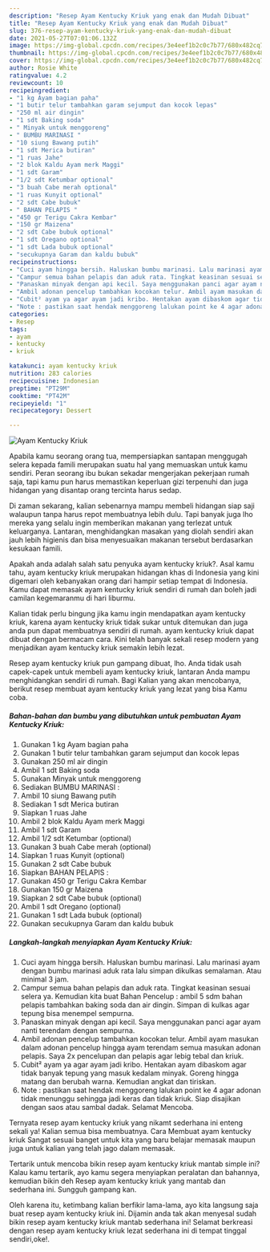 ```yaml
---
description: "Resep Ayam Kentucky Kriuk yang enak dan Mudah Dibuat"
title: "Resep Ayam Kentucky Kriuk yang enak dan Mudah Dibuat"
slug: 376-resep-ayam-kentucky-kriuk-yang-enak-dan-mudah-dibuat
date: 2021-05-27T07:01:06.132Z
image: https://img-global.cpcdn.com/recipes/3e4eef1b2c0c7b77/680x482cq70/ayam-kentucky-kriuk-foto-resep-utama.jpg
thumbnail: https://img-global.cpcdn.com/recipes/3e4eef1b2c0c7b77/680x482cq70/ayam-kentucky-kriuk-foto-resep-utama.jpg
cover: https://img-global.cpcdn.com/recipes/3e4eef1b2c0c7b77/680x482cq70/ayam-kentucky-kriuk-foto-resep-utama.jpg
author: Rosie White
ratingvalue: 4.2
reviewcount: 10
recipeingredient:
- "1 kg Ayam bagian paha"
- "1 butir telur tambahkan garam sejumput dan kocok lepas"
- "250 ml air dingin"
- "1 sdt Baking soda"
- " Minyak untuk menggoreng"
- " BUMBU MARINASI "
- "10 siung Bawang putih"
- "1 sdt Merica butiran"
- "1 ruas Jahe"
- "2 blok Kaldu Ayam merk Maggi"
- "1 sdt Garam"
- "1/2 sdt Ketumbar optional"
- "3 buah Cabe merah optional"
- "1 ruas Kunyit optional"
- "2 sdt Cabe bubuk"
- " BAHAN PELAPIS "
- "450 gr Terigu Cakra Kembar"
- "150 gr Maizena"
- "2 sdt Cabe bubuk optional"
- "1 sdt Oregano optional"
- "1 sdt Lada bubuk optional"
- "secukupnya Garam dan kaldu bubuk"
recipeinstructions:
- "Cuci ayam hingga bersih. Haluskan bumbu marinasi. Lalu marinasi ayam dengan bumbu marinasi aduk rata lalu simpan dikulkas semalaman. Atau minimal 3 jam."
- "Campur semua bahan pelapis dan aduk rata. Tingkat keasinan sesuai selera ya. Kemudian kita buat Bahan Pencelup : ambil 5 sdm bahan pelapis tambahkan baking soda dan air dingin. Simpan di kulkas agar tepung bisa menempel sempurna."
- "Panaskan minyak dengan api kecil. Saya menggunakan panci agar ayam nanti terendam dengan sempurna."
- "Ambil adonan pencelup tambahkan kocokan telur. Ambil ayam masukan dalam adonan pencelup hingga ayam terendam semua masukan adonan pelapis. Saya 2x pencelupan dan pelapis agar lebig tebal dan kriuk."
- "Cubit² ayam ya agar ayam jadi kribo. Hentakan ayam dibaskom agar tidak banyak tepung yang masuk kedalam minyak. Goreng hingga matang dan berubah warna. Kemudian angkat dan tiriskan."
- "Note : pastikan saat hendak menggoreng lalukan point ke 4 agar adonan tidak menunggu sehingga jadi keras dan tidak kriuk. Siap disajikan dengan saos atau sambal dadak. Selamat Mencoba."
categories:
- Resep
tags:
- ayam
- kentucky
- kriuk

katakunci: ayam kentucky kriuk 
nutrition: 283 calories
recipecuisine: Indonesian
preptime: "PT29M"
cooktime: "PT42M"
recipeyield: "1"
recipecategory: Dessert

---
```



![Ayam Kentucky Kriuk](https://img-global.cpcdn.com/recipes/3e4eef1b2c0c7b77/680x482cq70/ayam-kentucky-kriuk-foto-resep-utama.jpg)

Apabila kamu seorang orang tua, mempersiapkan santapan menggugah selera kepada famili merupakan suatu hal yang memuaskan untuk kamu sendiri. Peran seorang ibu bukan sekadar mengerjakan pekerjaan rumah saja, tapi kamu pun harus memastikan keperluan gizi terpenuhi dan juga hidangan yang disantap orang tercinta harus sedap.

Di zaman  sekarang, kalian sebenarnya mampu membeli hidangan siap saji walaupun tanpa harus repot membuatnya lebih dulu. Tapi banyak juga lho mereka yang selalu ingin memberikan makanan yang terlezat untuk keluarganya. Lantaran, menghidangkan masakan yang diolah sendiri akan jauh lebih higienis dan bisa menyesuaikan makanan tersebut berdasarkan kesukaan famili. 



Apakah anda adalah salah satu penyuka ayam kentucky kriuk?. Asal kamu tahu, ayam kentucky kriuk merupakan hidangan khas di Indonesia yang kini digemari oleh kebanyakan orang dari hampir setiap tempat di Indonesia. Kamu dapat memasak ayam kentucky kriuk sendiri di rumah dan boleh jadi camilan kegemaranmu di hari liburmu.

Kalian tidak perlu bingung jika kamu ingin mendapatkan ayam kentucky kriuk, karena ayam kentucky kriuk tidak sukar untuk ditemukan dan juga anda pun dapat membuatnya sendiri di rumah. ayam kentucky kriuk dapat dibuat dengan bermacam cara. Kini telah banyak sekali resep modern yang menjadikan ayam kentucky kriuk semakin lebih lezat.

Resep ayam kentucky kriuk pun gampang dibuat, lho. Anda tidak usah capek-capek untuk membeli ayam kentucky kriuk, lantaran Anda mampu menghidangkan sendiri di rumah. Bagi Kalian yang akan mencobanya, berikut resep membuat ayam kentucky kriuk yang lezat yang bisa Kamu coba.

<!--inarticleads1-->

##### Bahan-bahan dan bumbu yang dibutuhkan untuk pembuatan Ayam Kentucky Kriuk:

1. Gunakan 1 kg Ayam bagian paha
1. Gunakan 1 butir telur tambahkan garam sejumput dan kocok lepas
1. Gunakan 250 ml air dingin
1. Ambil 1 sdt Baking soda
1. Gunakan  Minyak untuk menggoreng
1. Sediakan  BUMBU MARINASI :
1. Ambil 10 siung Bawang putih
1. Sediakan 1 sdt Merica butiran
1. Siapkan 1 ruas Jahe
1. Ambil 2 blok Kaldu Ayam merk Maggi
1. Ambil 1 sdt Garam
1. Ambil 1/2 sdt Ketumbar (optional)
1. Gunakan 3 buah Cabe merah (optional)
1. Siapkan 1 ruas Kunyit (optional)
1. Gunakan 2 sdt Cabe bubuk
1. Siapkan  BAHAN PELAPIS :
1. Gunakan 450 gr Terigu Cakra Kembar
1. Gunakan 150 gr Maizena
1. Siapkan 2 sdt Cabe bubuk (optional)
1. Ambil 1 sdt Oregano (optional)
1. Gunakan 1 sdt Lada bubuk (optional)
1. Gunakan secukupnya Garam dan kaldu bubuk




<!--inarticleads2-->

##### Langkah-langkah menyiapkan Ayam Kentucky Kriuk:

1. Cuci ayam hingga bersih. Haluskan bumbu marinasi. Lalu marinasi ayam dengan bumbu marinasi aduk rata lalu simpan dikulkas semalaman. Atau minimal 3 jam.
1. Campur semua bahan pelapis dan aduk rata. Tingkat keasinan sesuai selera ya. Kemudian kita buat Bahan Pencelup : ambil 5 sdm bahan pelapis tambahkan baking soda dan air dingin. Simpan di kulkas agar tepung bisa menempel sempurna.
1. Panaskan minyak dengan api kecil. Saya menggunakan panci agar ayam nanti terendam dengan sempurna.
1. Ambil adonan pencelup tambahkan kocokan telur. Ambil ayam masukan dalam adonan pencelup hingga ayam terendam semua masukan adonan pelapis. Saya 2x pencelupan dan pelapis agar lebig tebal dan kriuk.
1. Cubit² ayam ya agar ayam jadi kribo. Hentakan ayam dibaskom agar tidak banyak tepung yang masuk kedalam minyak. Goreng hingga matang dan berubah warna. Kemudian angkat dan tiriskan.
1. Note : pastikan saat hendak menggoreng lalukan point ke 4 agar adonan tidak menunggu sehingga jadi keras dan tidak kriuk. Siap disajikan dengan saos atau sambal dadak. Selamat Mencoba.




Ternyata resep ayam kentucky kriuk yang nikamt sederhana ini enteng sekali ya! Kalian semua bisa membuatnya. Cara Membuat ayam kentucky kriuk Sangat sesuai banget untuk kita yang baru belajar memasak maupun juga untuk kalian yang telah jago dalam memasak.

Tertarik untuk mencoba bikin resep ayam kentucky kriuk mantab simple ini? Kalau kamu tertarik, ayo kamu segera menyiapkan peralatan dan bahannya, kemudian bikin deh Resep ayam kentucky kriuk yang mantab dan sederhana ini. Sungguh gampang kan. 

Oleh karena itu, ketimbang kalian berfikir lama-lama, ayo kita langsung saja buat resep ayam kentucky kriuk ini. Dijamin anda tak akan menyesal sudah bikin resep ayam kentucky kriuk mantab sederhana ini! Selamat berkreasi dengan resep ayam kentucky kriuk lezat sederhana ini di tempat tinggal sendiri,oke!.

